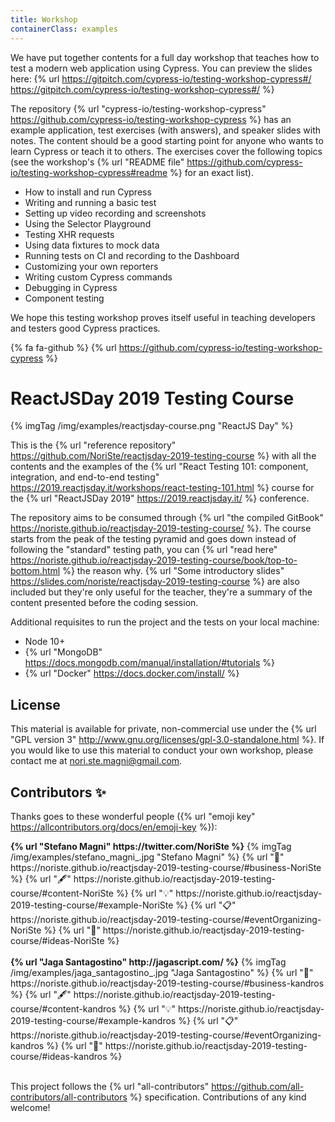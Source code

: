 ```yaml
---
title: Workshop
containerClass: examples
---
```


We have put together contents for a full day workshop that teaches how to test a modern web application using Cypress. You can preview the slides here: {% url https://gitpitch.com/cypress-io/testing-workshop-cypress#/ https://gitpitch.com/cypress-io/testing-workshop-cypress#/ %}

The repository {% url "cypress-io/testing-workshop-cypress" https://github.com/cypress-io/testing-workshop-cypress %} has an example application, test exercises (with answers), and speaker slides with notes. The content should be a good starting point for anyone who wants to learn Cypress or teach it to others. The exercises cover the following topics (see the workshop's {% url "README file" https://github.com/cypress-io/testing-workshop-cypress#readme %} for an exact list).

- How to install and run Cypress
- Writing and running a basic test
- Setting up video recording and screenshots
- Using the Selector Playground
- Testing XHR requests
- Using data fixtures to mock data
- Running tests on CI and recording to the Dashboard
- Customizing your own reporters
- Writing custom Cypress commands
- Debugging in Cypress
- Component testing

We hope this testing workshop proves itself useful in teaching developers and testers good Cypress practices.

{% fa fa-github %} {% url https://github.com/cypress-io/testing-workshop-cypress %}

# ReactJSDay 2019 Testing Course

{% imgTag /img/examples/reactjsday-course.png "ReactJS Day" %}

This is the {% url "reference repository" https://github.com/NoriSte/reactjsday-2019-testing-course %} with all the contents and the examples of the {% url "React Testing 101: component, integration, and end-to-end testing" https://2019.reactjsday.it/workshops/react-testing-101.html %}  course for the {% url "ReactJSDay 2019" https://2019.reactjsday.it/ %} conference.

The repository aims to be consumed through {% url "the compiled GitBook" https://noriste.github.io/reactjsday-2019-testing-course/ %}. The course starts from the peak of the testing pyramid and goes down instead of following the "standard" testing path, you can {% url "read here" https://noriste.github.io/reactjsday-2019-testing-course/book/top-to-bottom.html %} the reason why. {% url "Some introductory slides" https://slides.com/noriste/reactjsday-2019-testing-course %} are also included but they're only useful for the teacher, they're a summary of the content presented before the coding session.


Additional requisites to run the project and the tests on your local machine:

- Node 10+
- {% url "MongoDB" https://docs.mongodb.com/manual/installation/#tutorials %}
- {% url "Docker" https://docs.docker.com/install/ %}


## License

This material is available for private, non-commercial use under the {% url "GPL version 3" http://www.gnu.org/licenses/gpl-3.0-standalone.html %}. If you would like to use this material to conduct your own workshop, please contact me at nori.ste.magni@gmail.com.

## Contributors ✨

Thanks goes to these wonderful people ({% url "emoji key" https://allcontributors.org/docs/en/emoji-key %}):

<div align="left"><strong>{% url "Stefano Magni" https://twitter.com/NoriSte %}</strong>
{% imgTag /img/examples/stefano_magni_.jpg "Stefano Magni" %}
{% url "💼" https://noriste.github.io/reactjsday-2019-testing-course/#business-NoriSte %} {% url "🖋" https://noriste.github.io/reactjsday-2019-testing-course/#content-NoriSte %} {% url "💡" https://noriste.github.io/reactjsday-2019-testing-course/#example-NoriSte %} {% url "📋" https://noriste.github.io/reactjsday-2019-testing-course/#eventOrganizing-NoriSte %} {% url "🤔" https://noriste.github.io/reactjsday-2019-testing-course/#ideas-NoriSte %}  
</div></br>

<div align="left"><strong>{% url "Jaga Santagostino" http://jagascript.com/ %}</strong>
{% imgTag /img/examples/jaga_santagostino_.jpg "Jaga Santagostino" %}
{% url "💼" https://noriste.github.io/reactjsday-2019-testing-course/#business-kandros %} {% url "🖋" https://noriste.github.io/reactjsday-2019-testing-course/#content-kandros %} {% url "💡" https://noriste.github.io/reactjsday-2019-testing-course/#example-kandros %} {% url "📋" https://noriste.github.io/reactjsday-2019-testing-course/#eventOrganizing-kandros %} {% url "🤔" https://noriste.github.io/reactjsday-2019-testing-course/#ideas-kandros %} 
</div></br>




This project follows the {% url "all-contributors" https://github.com/all-contributors/all-contributors %} specification. Contributions of any kind welcome!